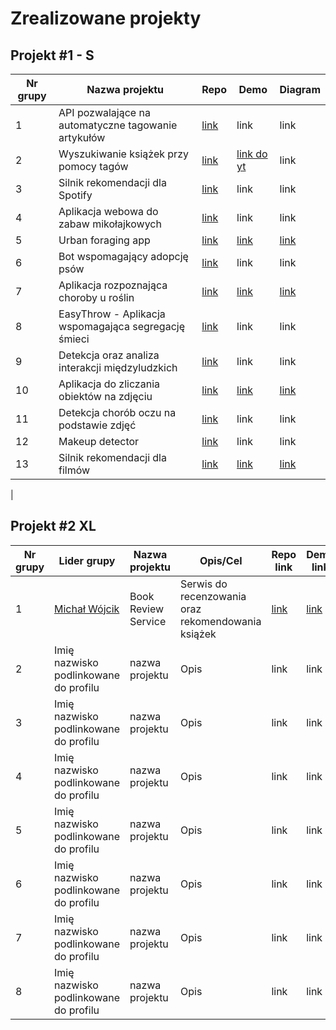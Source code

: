 # Zrealizowane projekty

## Projekt #1 - S

| Nr grupy | Nazwa projektu                                                                                                        | Repo | Demo | Diagram |
|----------|---------------------------------------------------------------------------------------------------------------------------|------|------|---------|
| 1        | API pozwalające na automatyczne tagowanie artykułów | [link](https://github.com/iruszpel/Azure-Projekt-S)    | link    | link |
| 2        | Wyszukiwanie książek przy pomocy tagów              | [link](https://github.com/Kasprzak-Arkadiusz/Azure-S)    | [link do yt](https://www.youtube.com/watch?v=PaKqKWVUsoU)    | link |
| 3        | Silnik rekomendacji dla Spotify                     | [link](https://github.com/mihawb/synapse-recommendations)    | link    | link |
| 4        | Aplikacja webowa do zabaw mikołajkowych             | [link](https://github.com/SmiledProgrammer/StNicholasGiftsAzure)    | link    | link |
| 5        | Urban foraging app                                      | [link](https://github.com/legeof008/urban-foraging-app)    | [link](https://www.youtube.com/watch?v=EaqB8KdXMjs)    | [link](https://user-images.githubusercontent.com/81482531/204142180-56e186f6-0bb3-4099-b540-b0e4d3beb39c.png) |
| 6        | Bot wspomagający adopcję psów                                     | [link](https://github.com/luizalouise/DogAdoptionHelper)    | link    | link |
| 7        | Aplikacja rozpoznająca choroby u roślin             | [link](https://github.com/KomorowskiKuba/plant-disease-detection)    | [link](https://www.youtube.com/watch?v=Qs1Xk0x3tXE)    | [link](https://github.com/KomorowskiKuba/plant-disease-classification/blob/master/diagram.jpg) |
| 8        | EasyThrow - Aplikacja wspomagająca segregację śmieci | [link](https://github.com/EasyThrowCompany/EasyThrow)    | link    | link |
| 9        | Detekcja oraz analiza interakcji międzyludzkich     | [link](https://github.com/TomaszGryczka/HADaR)    | link    | link |
| 10        | Aplikacja do zliczania obiektów na zdjęciu          | [link](https://github.com/Majkel572/AzureObjCounter-S)    | [link](https://www.youtube.com/watch?v=y1BxUNQ7Llc)    | [link](https://user-images.githubusercontent.com/73585472/204158222-f5066195-ce66-4457-a8c2-8f614bc4851e.png) |
| 11        | Detekcja chorób oczu na podstawie zdjęć                                     | [link](https://github.com/NeferHikari/Detekcja-chorob-oczu-na-podstawie-zdjec.git)    | link    | link |
| 12       | Makeup detector                                      | [link](https://github.com/wojcikm11/makeup-detector-web-app)    | link    | link |
| 13        | Silnik rekomendacji dla filmów                                      | [link](https://github.com/ancq99/azure-movie-recommendation-engine)    | [link](https://www.youtube.com/watch?v=BDy3EB7fzNY)    | [link](https://user-images.githubusercontent.com/66008982/204089823-8548dacb-f3a8-4a16-9fcc-b846be7da6c2.png)
 |


## Projekt #2 XL

| Nr grupy | Lider grupy | Nazwa projektu | Opis/Cel  | Repo link | Demo link                |
|----------|-------------|----------------|-----------|-----------|--------------------------|
| 1        | [Michał Wójcik](https://github.com/MarekSNowakowski) | Book Review Service | Serwis do recenzowania oraz rekomendowania książek | [link](https://github.com/orgs/azure-book-reviews/repositories) | [link](https://www.youtube.com/playlist?list=PLlncjWVNG0IJLxwH7tgB5BYOizAnKLF2A) |
| 2        | Imię nazwisko podlinkowane do profilu | nazwa projektu | Opis | link | link |
| 3        | Imię nazwisko podlinkowane do profilu | nazwa projektu | Opis | link | link |
| 4        | Imię nazwisko podlinkowane do profilu | nazwa projektu | Opis | link | link |
| 5        | Imię nazwisko podlinkowane do profilu | nazwa projektu | Opis | link | link |
| 6        | Imię nazwisko podlinkowane do profilu | nazwa projektu | Opis | link | link |
| 7        | Imię nazwisko podlinkowane do profilu | nazwa projektu | Opis | link | link |
| 8        | Imię nazwisko podlinkowane do profilu | nazwa projektu | Opis | link | link |

